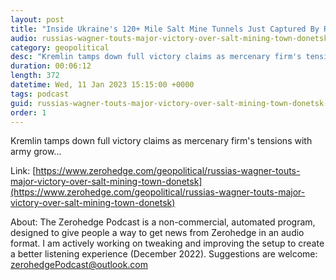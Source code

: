 ```yaml
---
layout: post
title: "Inside Ukraine's 120+ Mile Salt Mine Tunnels Just Captured By Russia's Wagner Group"
audio: russias-wagner-touts-major-victory-over-salt-mining-town-donetsk-0
category: geopolitical
desc: "Kremlin tamps down full victory claims as mercenary firm's tensions with army grow..."
duration: 00:06:12
length: 372
datetime: Wed, 11 Jan 2023 15:15:00 +0000
tags: podcast
guid: russias-wagner-touts-major-victory-over-salt-mining-town-donetsk-0
order: 1
---
```

Kremlin tamps down full victory claims as mercenary firm's tensions with army grow...

Link: [https://www.zerohedge.com/geopolitical/russias-wagner-touts-major-victory-over-salt-mining-town-donetsk](https://www.zerohedge.com/geopolitical/russias-wagner-touts-major-victory-over-salt-mining-town-donetsk)

About: The Zerohedge Podcast is a non-commercial, automated program, designed to give people a way to get news from Zerohedge in an audio format.  I am actively working on tweaking and improving the setup to create a better listening experience (December 2022).  Suggestions are welcome: [zerohedgePodcast@outlook.com](mailto:zerohedgePodcast@outlook.com)